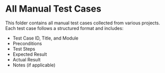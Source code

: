 # All Manual Test Cases

This folder contains all manual test cases collected from various projects.  
Each test case follows a structured format and includes:

- Test Case ID, Title, and Module  
- Preconditions  
- Test Steps  
- Expected Result  
- Actual Result  
- Notes (if applicable)
